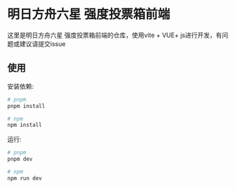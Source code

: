# 明日方舟六星 强度投票箱前端

这里是明日方舟六星 强度投票箱前端的仓库，使用vite + VUE+ js进行开发，有问题或建议请提交issue

## 使用

安装依赖:

```bash
# pnpm
pnpm install

# npm
npm install
```

运行:

```bash
# pnpm
pnpm dev

# npm
npm run dev
```
